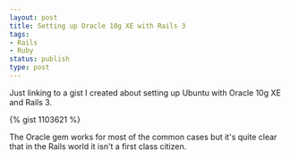 ```yaml
---
layout: post
title: Setting up Oracle 10g XE with Rails 3
tags:
- Rails
- Ruby
status: publish
type: post
---
```

Just linking to a gist I created about setting up Ubuntu with Oracle 10g XE and Rails 3.

{% gist 1103621 %}

The Oracle gem works for most of the common cases but it's quite clear that in
the Rails world it isn't a first class citizen.
